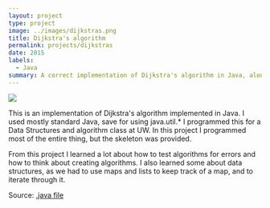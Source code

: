 ```yaml
---
layout: project
type: project
image: ../images/dijkstras.png
title: Dijkstra's algorithm
permalink: projects/dijkstras
date: 2015
labels:
  - Java
summary: A correct implementation of Dijkstra's algorithm in Java, along with a graph implementation
---
```


<img class="ui medium right floated rounded image" src="../images/dijkstras.png">

This is an implementation of Dijkstra's algorithm implemented in Java. I used mostly standard Java, save for using java.util.* 
I programmed this for a Data Structures and algorithm class at UW. In this project I programmed most of the entire thing, but the skeleton was provided.

From this project I learned a lot about how to test algorithms for errors and how to think about creating algorithms. I also learned some about data structures, as we had to use maps and lists to keep track of a map, and to iterate through it.
 
Source: <a href="projects/myGraph.java"><i class="large github icon"></i>.java file</a>
